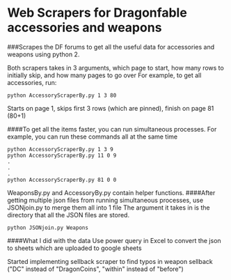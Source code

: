 # Web Scrapers for Dragonfable accessories and weapons

###Scrapes the DF forums to get all the useful data for accessories and weapons using python 2.

Both scrapers takes in 3 arguments, which page to start, how many rows to initially skip, and how many pages to go over
For example, to get all accessories, run:
```commandline
python AccessoryScraperBy.py 1 3 80
```
Starts on page 1, skips first 3 rows (which are pinned), finish on page 81 (80+1)



####To get all the items faster, you can run simultaneous processes.
For example, you can run these commands all at the same time
```commandline
python AccessoryScraperBy.py 1 3 9
python AccessoryScraperBy.py 11 0 9
.
.
.
python AccessoryScraperBy.py 81 0 0
```
WeaponsBy.py and AccessoryBy.py contain helper functions.
####After getting multiple json files from running simultaneous processes, use JSONjoin.py to merge them all into 1 file
The argument it takes in is the directory that all the JSON files are stored.
```commandline
python JSONjoin.py Weapons
```

####What I did with the data
Use power query in Excel to convert the json to sheets which are uploaded to google sheets



Started implementing sellback scraper to find typos in weapon sellback ("DC" instead of "DragonCoins", "within" instead of "before")
